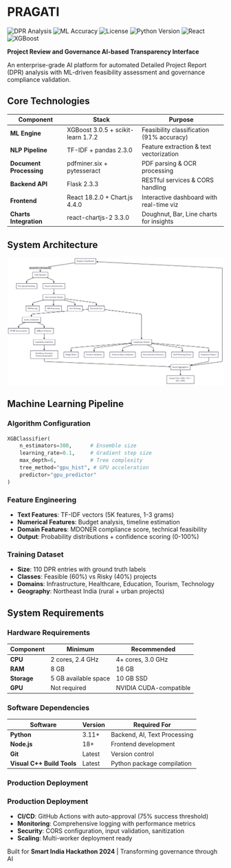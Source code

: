 # PRAGATI

![DPR Analysis](https://img.shields.io/badge/DPR%20Analysis-AI%20Platform-blue)
![ML Accuracy](https://img.shields.io/badge/ML%20Accuracy-91%25-brightgreen)
![License](https://img.shields.io/badge/License-MIT-blue.svg)
![Python Version](https://img.shields.io/badge/Python-3.11+-green)
![React](https://img.shields.io/badge/React-18.2.0-61dafb)
![XGBoost](https://img.shields.io/badge/XGBoost-3.0.5-orange)

**Project Review and Governance AI-based Transparency Interface**

An enterprise-grade AI platform for automated Detailed Project Report (DPR) analysis with ML-driven feasibility assessment and governance compliance validation.

## Core Technologies

| Component | Stack | Purpose |
|-----------|-------|---------|
| **ML Engine** | XGBoost 3.0.5 + scikit-learn 1.7.2 | Feasibility classification (91% accuracy) |
| **NLP Pipeline** | TF-IDF + pandas 2.3.0 | Feature extraction & text vectorization |
| **Document Processing** | pdfminer.six + pytesseract | PDF parsing & OCR processing |
| **Backend API** | Flask 2.3.3 | RESTful services & CORS handling |
| **Frontend** | React 18.2.0 + Chart.js 4.4.0 | Interactive dashboard with real-time viz |
| **Charts Integration** | react-chartjs-2 3.3.0 | Doughnut, Bar, Line charts for insights |


## System Architecture

<img src="./assets/Mermaid%20Chart%20-%20Create%20complex%2C%20visual%20diagrams%20with%20text.%20A%20smarter%20way%20of%20creating%20diagrams.-2025-09-25-105253.png" alt="System Architecture Diagram" width="800">


## Machine Learning Pipeline

### Algorithm Configuration
```python
XGBClassifier(
    n_estimators=300,      # Ensemble size
    learning_rate=0.1,     # Gradient step size
    max_depth=6,           # Tree complexity
    tree_method="gpu_hist", # GPU acceleration
    predictor="gpu_predictor"
)
```

### Feature Engineering
- **Text Features**: TF-IDF vectors (5K features, 1-3 grams)
- **Numerical Features**: Budget analysis, timeline estimation
- **Domain Features**: MDONER compliance score, technical feasibility
- **Output**: Probability distributions + confidence scoring (0-100%)

### Training Dataset
- **Size**: 110 DPR entries with ground truth labels
- **Classes**: Feasible (60%) vs Risky (40%) projects
- **Domains**: Infrastructure, Healthcare, Education, Tourism, Technology
- **Geography**: Northeast India (rural + urban projects)

## System Requirements

### Hardware Requirements
| Component | Minimum | Recommended |
|-----------|---------|-------------|
| **CPU** | 2 cores, 2.4 GHz | 4+ cores, 3.0 GHz |
| **RAM** | 8 GB | 16 GB |
| **Storage** | 5 GB available space | 10 GB SSD |
| **GPU** | Not required | NVIDIA CUDA-compatible |

### Software Dependencies
| Software | Version | Required For |
|----------|---------|-------------|
| **Python** | 3.11+ | Backend, AI, Text Processing |
| **Node.js** | 18+ | Frontend development |
| **Git** | Latest | Version control |
| **Visual C++ Build Tools** | Latest | Python package compilation |



### Production Deployment

### Production Deployment
- **CI/CD**: GitHub Actions with auto-approval (75% success threshold)
- **Monitoring**: Comprehensive logging with performance metrics
- **Security**: CORS configuration, input validation, sanitization
- **Scaling**: Multi-worker deployment ready

Built for **Smart India Hackathon 2024** | Transforming governance through AI
